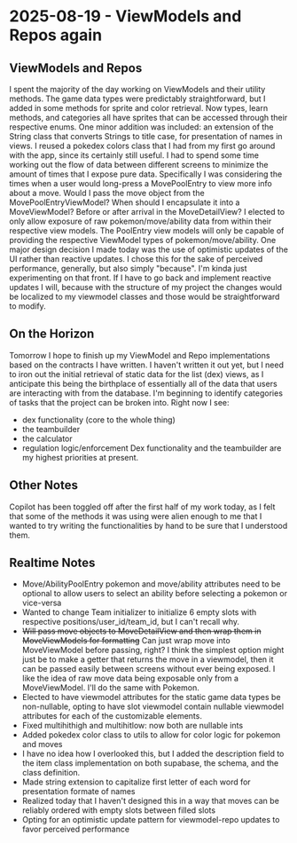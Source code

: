 # 2025-08-19 - ViewModels and Repos again

## ViewModels and Repos
I spent the majority of the day working on ViewModels and their utility methods. The game data types were predictably straightforward, but I added in some methods for sprite and color retrieval. Now types, learn methods, and categories all have sprites that can be accessed through their respective enums. One minor addition was included: an extension of the String class that converts Strings to title case, for presentation of names in views. I reused a pokedex colors class that I had from my first go around with the app, since its certainly still useful. I had to spend some time working out the flow of data between different screens to minimize the amount of times that I expose pure data. Specifically I was considering the times when a user would long-press a MovePoolEntry to view more info about a move. Would I pass the move object from the MovePoolEntryViewModel? When should I encapsulate it into a MoveViewModel? Before or after arrival in the MoveDetailView? I elected to only allow exposure of raw pokemon/move/ability data from within their respective view models. The PoolEntry view models will only be capable of providing the respective ViewModel types of pokemon/move/ability. One major design decision I made today was the use of optimistic updates of the UI rather than reactive updates. I chose this for the sake of perceived performance, generally, but also simply "because". I'm kinda just experimenting on that front. If I have to go back and implement reactive updates I will, because with the structure of my project the changes would be localized to my viewmodel classes and those would be straightforward to modify. 

## On the Horizon
Tomorrow I hope to finish up my ViewModel and Repo implementations based on the contracts I have written. I haven't written it out yet, but I need to iron out the initial retrieval of static data for the list (dex) views, as I anticipate this being the birthplace of essentially all of the data that users are interacting with from the database. I'm beginning to identify categories of tasks that the project can be broken into. Right now I see: 
- dex functionality (core to the whole thing)
- the teambuilder
- the calculator
- regulation logic/enforcement
Dex functionality and the teambuilder are my highest priorities at present.

## Other Notes
Copilot has been toggled off after the first half of my work today, as I felt that some of the methods it was using were alien enough to me that I wanted to try writing the functionalities by hand to be sure that I understood them. 

## Realtime Notes
- Move/AbilityPoolEntry pokemon and move/ability attributes need to be optional to allow users to select an ability before selecting a pokemon or vice-versa
- Wanted to change Team initializer to initialize 6 empty slots with respective positions/user_id/team_id, but I can't recall why.
- ~~Will pass move objects to MoveDetailView and then wrap them in MoveViewModels for formatting~~ Can just wrap move into MoveViewModel before passing, right? I think the simplest option might just be to make a getter that returns the move in a viewmodel, then it can be passed easily between screens without ever being exposed. I like the idea of raw move data being exposable only from a MoveViewModel. I'll do the same with Pokemon.
- Elected to have viewmodel attributes for the static game data types be non-nullable, opting to have slot viewmodel contain nullable viewmodel attributes for each of the customizable elements.
- Fixed multihithigh and multihitlow: now both are nullable ints
- Added pokedex color class to utils to allow for color logic for pokemon and moves
- I have no idea how I overlooked this, but I added the description field to the item class implementation on both supabase, the schema, and the class definition.
- Made string extension to capitalize first letter of each word for presentation formate of names
- Realized today that I haven't designed this in a way that moves can be reliably ordered with empty slots between filled slots
- Opting for an optimistic update pattern for viewmodel-repo updates to favor perceived performance